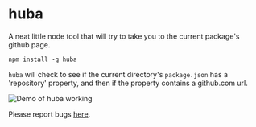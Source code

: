 # huba
A neat little node tool that will try to take you to the current package's github page.

	npm install -g huba

`huba` will check to see if the current directory's `package.json` has a 'repository' property, and then if the property contains a github.com url.

![Demo of huba working](https://dl.dropboxusercontent.com/s/s5alwtojh4wzvpm/huba.gif?dl=0)

Please report bugs [here](https://github.com/nickroberts404/huba/issues).